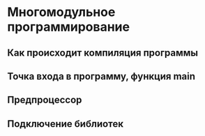# Многомодульное программирование
## Как происходит компиляция программы
## Точка входа в программу, функция main
## Предпроцессор
## Подключение библиотек

